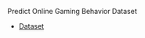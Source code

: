 Predict Online Gaming Behavior Dataset

 - [Dataset](https://www.kaggle.com/datasets/rabieelkharoua/predict-online-gaming-behavior-dataset/data)
